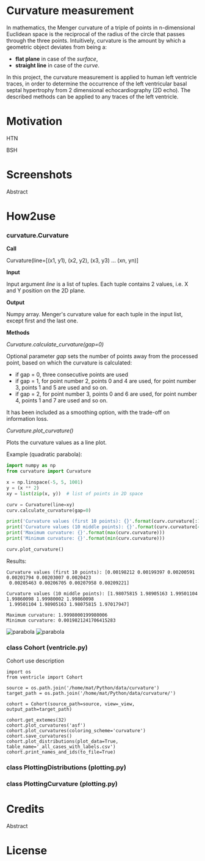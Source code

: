 # Curvature measurement
In mathematics, the Menger curvature of a triple of points in n-dimensional Euclidean space is the reciprocal of the 
radius of the circle that passes through the three points.  Intuitively, curvature is the amount by which a geometric 
object deviates from being a:
* **flat plane** in case of the *surface*, 
* **straight line** in case of the *curve*.


In this project, the curvature measurement is applied to human left ventricle traces, in order to determine the 
occurrence of the left ventricular basal septal hypertrophy from 2 dimensional echocardiography (2D echo). The described
methods can be applied to any traces of the left ventricle. 

# Motivation
HTN

BSH

# Screenshots
Abstract

# How2use
### curvature.Curvature

**Call**

Curvature(line=[(x1, y1), (x2, y2), (x3, y3) ... (xn, yn)] 

**Input**

Input argument *line* is a list of tuples. Each tuple contains 2 values, i.e. X and Y position on the 2D plane. 

**Output** 

Numpy array. Menger's curvature value for each tuple in the input list, except first and the last one. 

**Methods** 

*Curvature.calculate_curvature(gap=0)* 

Optional parameter *gap* sets the number of points away from the processed point, based on which the curvature is calculated:
* if gap = 0, three consecutive points are used 
* if gap = 1, for point number 2, points 0 and 4 are used, for point number 3, points 1 and 5 are used and so on. 
* if gap = 2, for point number 3, points 0 and 6 are used, for point number 4, points 1 and 7 are used and so on. 

It has been included as a smoothing option, with the trade-off on information loss. 

*Curvature.plot_curvature()* 

Plots the curvature values as a line plot. 

Example (quadratic parabola):
```python
import numpy as np
from curvature import Curvature

x = np.linspace(-5, 5, 1001)
y = (x ** 2)
xy = list(zip(x, y))  # list of points in 2D space

curv = Curvature(line=xy)
curv.calculate_curvature(gap=0)

print('Curvature values (first 10 points): {}'.format(curv.curvature[:10]))
print('Curvature values (10 middle points): {}'.format(curv.curvature[495:505]))
print('Maximum curvature: {}'.format(max(curv.curvature)))
print('Minimum curvature: {}'.format(min(curv.curvature)))

curv.plot_curvature()
```
Results:
```text
Curvature values (first 10 points): [0.00198212 0.00199397 0.00200591 0.00201794 0.00203007 0.0020423
 0.00205463 0.00206705 0.00207958 0.00209221]
 
Curvature values (10 middle points): [1.98075815 1.98905163 1.99501104 1.99860098 1.99980002 1.99860098
 1.99501104 1.98905163 1.98075815 1.97017947]
 
Maximum curvature: 1.9998000199980006
Minimum curvature: 0.0019821241706415283
```
![parabola](https://github.com/MaciejPMarciniak/curvature/Parabola.png "Parabola, 1001 points")
![parabola](https://github.com/MaciejPMarciniak/curvature/Curvature.png "Curvature of the parabola")

### class Cohort (ventricle.py)
Cohort use description
```Cohort usage for multiple curvature calculations
import os
from ventricle import Cohort

source = os.path.join('/home/mat/Python/data/curvature')
target_path = os.path.join('/home/mat/Python/data/curvature/')

cohort = Cohort(source_path=source, view=_view, output_path=target_path)

cohort.get_extemes(32)
cohort.plot_curvatures('asf')
cohort.plot_curvatures(coloring_scheme='curvature')
cohort.save_curvatures()
cohort.plot_distributions(plot_data=True, table_name='_all_cases_with_labels.csv')
cohort.print_names_and_ids(to_file=True)
```
### class PlottingDistributions (plotting.py)
### class PlottingCurvature (plotting.py)

# Credits
Abstract

# License